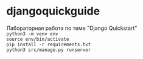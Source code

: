 # djangoquickguide
Лабораторная работа по теме "Django Quickstart"  
`python3 -m venv env`  
`source env/bin/activate`  
`pip install -r requirements.txt`  
`python3 src/manage.py runserver`  
